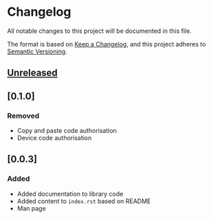 <!-- markdownlint-disable MD024 -->

# Changelog

All notable changes to this project will be documented in this file.

The format is based on [Keep a Changelog](https://keepachangelog.com/en/1.0.0/), and this project
adheres to [Semantic Versioning](https://semver.org/spec/v2.0.0.html).

## [Unreleased]

## [0.1.0]

### Removed

- Copy and paste code authorisation
- Device code authorisation

## [0.0.3]

### Added

- Added documentation to library code
- Added content to `index.rst` based on README
- Man page

[unreleased]: https://github.com/Tatsh/mutt-oauth2/-/compare/v0.1.0...master

